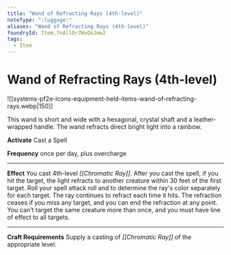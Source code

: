```yaml
---
title: "Wand of Refracting Rays (4th-level)"
noteType: ":luggage:"
aliases: "Wand of Refracting Rays (4th-level)"
foundryId: Item.7nAllOr7WxOoJme2
tags:
  - Item
---
```


# Wand of Refracting Rays (4th-level)
![[systems-pf2e-icons-equipment-held-items-wand-of-refracting-rays.webp|150]]

This wand is short and wide with a hexagonal, crystal shaft and a leather-wrapped handle. The wand refracts direct bright light into a rainbow.

**Activate** Cast a Spell

**Frequency** once per day, plus overcharge

* * *

**Effect** You cast 4th-level _[[Chromatic Ray]]_. After you cast the spell, if you hit the target, the light refracts to another creature within 30 feet of the first target. Roll your spell attack roll and to determine the ray's color separately for each target. The ray continues to refract each time it hits. The refraction ceases if you miss any target, and you can end the refraction at any point. You can't target the same creature more than once, and you must have line of effect to all targets.

* * *

**Craft Requirements** Supply a casting of _[[Chromatic Ray]]_ of the appropriate level.
